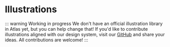 # Illustrations

::: warning Working in progress
We don't have an official illustration library in Atlas yet, but you can help change that! If you'd like to contribute illustrations aligned with our design system, visit our [GitHub](https://github.com/Gustavo22Soaresh/Design-Atlas) and share your ideas. All contributions are welcome!
:::

